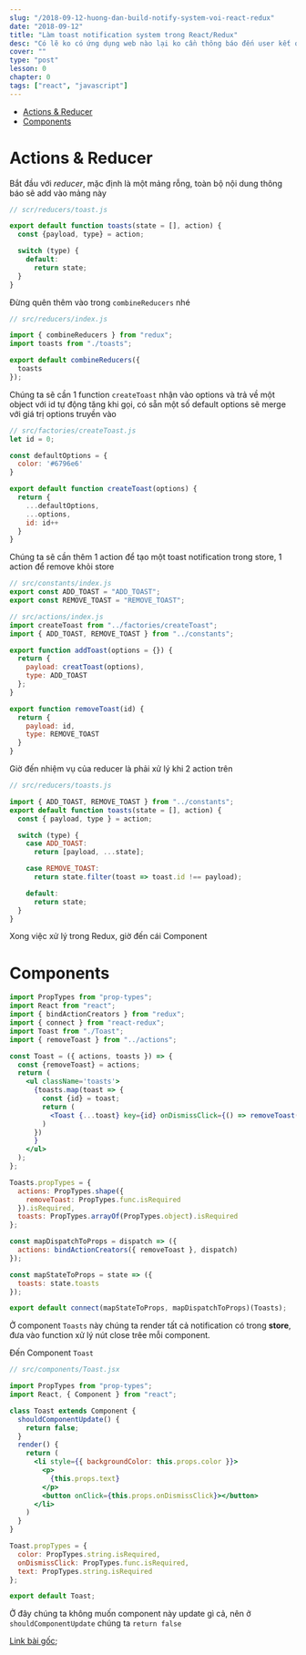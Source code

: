 ```yaml
---
slug: "/2018-09-12-huong-dan-build-notify-system-voi-react-redux"
date: "2018-09-12"
title: "Làm toast notification system trong React/Redux"
desc: "Có lẽ ko có ứng dụng web nào lại ko cần thông báo đến user kết quả của một thao tác nào đó, xây một notification system để sử dụng là hết sức cần thiết"
cover: ""
type: "post"
lesson: 0
chapter: 0
tags: ["react", "javascript"]
---
```


<!-- TOC -->

- [Actions & Reducer](#actions--reducer)
- [Components](#components)

<!-- /TOC -->

# Actions & Reducer

Bắt đầu với *reducer*, mặc định là một mảng rỗng, toàn bộ nội dung thông báo sẽ add vào mảng này

```js
// scr/reducers/toast.js

export default function toasts(state = [], action) {
  const {payload, type} = action;

  switch (type) {
    default:
      return state;
  }
}
```

Đừng quên thêm vào trong `combineReducers` nhé

```js
// src/reducers/index.js

import { combineReducers } from "redux";
import toasts from "./toasts";

export default combineReducers({
  toasts
});
```

Chúng ta sẽ cần 1 function `createToast` nhận vào options và trả về một object với id tự động tăng khi gọi, có sẵn một số default options sẽ merge với giá trị options truyền vào

```js
// src/factories/createToast.js
let id = 0;

const defaultOptions = {
  color: '#6796e6'
}

export default function createToast(options) {
  return {
    ...defaultOptions,
    ...options,
    id: id++
  }
}
```

Chúng ta sẽ cần thêm 1 action để tạo một toast notification trong store, 1 action để remove khỏi store

```js
// src/constants/index.js
export const ADD_TOAST = "ADD_TOAST";
export const REMOVE_TOAST = "REMOVE_TOAST";
```

```js
// src/actions/index.js
import createToast from "../factories/createToast";
import { ADD_TOAST, REMOVE_TOAST } from "../constants";

export function addToast(options = {}) {
  return {
    payload: creatToast(options),
    type: ADD_TOAST
  };
}

export function removeToast(id) {
  return {
    payload: id,
    type: REMOVE_TOAST
  }
}
```

Giờ đến nhiệm vụ của reducer là phải xử lý khi 2 action trên

```js
// src/reducers/toasts.js

import { ADD_TOAST, REMOVE_TOAST } from "../constants";
export default function toasts(state = [], action) {
  const { payload, type } = action;

  switch (type) {
    case ADD_TOAST:
      return [payload, ...state];

    case REMOVE_TOAST:
      return state.filter(toast => toast.id !== payload);

    default:
      return state;
  }
}
```

Xong việc xử lý trong Redux, giờ đến cái Component

# Components

```jsx
import PropTypes from "prop-types";
import React from "react";
import { bindActionCreators } from "redux";
import { connect } from "react-redux";
import Toast from "./Toast";
import { removeToast } from "../actions";

const Toast = ({ actions, toasts }) => {
  const {removeToast} = actions;
  return (
    <ul className='toasts'>
      {toasts.map(toast => {
        const {id} = toast;
        return (
          <Toast {...toast} key={id} onDismissClick={() => removeToast(id)} />
        )
      })
      }
    </ul>
  );
};

Toasts.propTypes = {
  actions: PropTypes.shape({
    removeToast: PropTypes.func.isRequired
  }).isRequired,
  toasts: PropTypes.arrayOf(PropTypes.object).isRequired
};

const mapDispatchToProps = dispatch => ({
  actions: bindActionCreators({ removeToast }, dispatch)
});

const mapStateToProps = state => ({
  toasts: state.toasts
});

export default connect(mapStateToProps, mapDispatchToProps)(Toasts);
```

Ở component `Toasts` này chúng ta render tất cả notification có trong **store**, đưa vào function xử lý nút close trêe mỗi component.

Đến Component `Toast`

```jsx
// src/components/Toast.jsx

import PropTypes from "prop-types";
import React, { Component } from "react";

class Toast extends Component {
  shouldComponentUpdate() {
    return false;
  }
  render() {
    return (
      <li style={{ backgroundColor: this.props.color }}>
        <p>
          {this.props.text}
        </p>
        <button onClick={this.props.onDismissClick}></button>
      </li>
    )
  }
}

Toast.propTypes = {
  color: PropTypes.string.isRequired,
  onDismissClick: PropTypes.func.isRequired,
  text: PropTypes.string.isRequired
};

export default Toast;
```

Ở đây chúng ta không muốn component này update gì cả, nên ở `shouldComponentUpdate` chúng ta `return false`

[Link bài gốc](https://www.natterly.com/blog/toast-notification-system-in-a-react-redux-application);
